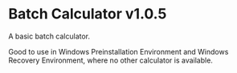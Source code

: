 # Batch Calculator v1.0.5
A basic batch calculator.

Good to use in Windows Preinstallation Environment and Windows Recovery Environment, where no other calculator is available.
